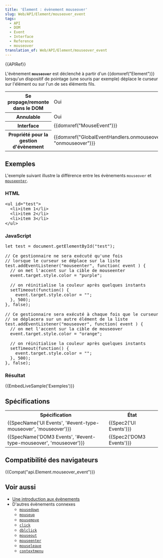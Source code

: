 ```yaml
---
title: 'Element : évènement mouseover'
slug: Web/API/Element/mouseover_event
tags:
  - API
  - DOM
  - Event
  - Interface
  - Reference
  - mouseover
translation_of: Web/API/Element/mouseover_event
---
```

<div>{{APIRef}}</div>

<p>L'évènement <strong><code>mouseover</code></strong> est déclenché à partir d'un {{domxref("Element")}} lorsqu'un dispositif de pointage (une souris par exemple) déplace le curseur sur l'élément ou sur l'un de ses éléments fils.</p>

<table class="properties">
 <tbody>
  <tr>
   <th scope="row">Se propage/remonte dans le DOM</th>
   <td>Oui</td>
  </tr>
  <tr>
   <th scope="row">Annulable</th>
   <td>Oui</td>
  </tr>
  <tr>
   <th scope="row">Interface</th>
   <td>{{domxref("MouseEvent")}}</td>
  </tr>
  <tr>
   <th scope="row">Propriété pour la gestion d'évènement</th>
   <td>{{domxref("GlobalEventHandlers.onmouseover", "onmouseover")}}</td>
  </tr>
 </tbody>
</table>

<h2 id="Exemples">Exemples</h2>

<p>L'exemple suivant illustre la différence entre les évènements <code>mouseover</code> et <a href="/fr/docs/Web/Events/mouseenter"><code>mouseenter</code></a>.</p>

<h3 id="HTML">HTML</h3>

<pre class="brush: html">&lt;ul id="test"&gt;
  &lt;li&gt;item 1&lt;/li&gt;
  &lt;li&gt;item 2&lt;/li&gt;
  &lt;li&gt;item 3&lt;/li&gt;
&lt;/ul&gt;
</pre>

<h3 id="JavaScript">JavaScript</h3>

<pre class="brush: js">let test = document.getElementById("test");

// Ce gestionnaire ne sera exécuté qu'une fois
// lorsque le curseur se déplace sur la liste
test.addEventListener("mouseenter", function( event ) {
  // on met l'accent sur la cible de mouseenter
  event.target.style.color = "purple";

  // on réinitialise la couleur après quelques instants
  setTimeout(function() {
    event.target.style.color = "";
  }, 500);
}, false);

// Ce gestionnaire sera exécuté à chaque fois que le curseur
// se déplacera sur un autre élément de la liste
test.addEventListener("mouseover", function( event ) {
  // on met l'accent sur la cible de mouseover
  event.target.style.color = "orange";

  // on réinitialise la couleur après quelques instants
  setTimeout(function() {
    event.target.style.color = "";
  }, 500);
}, false);</pre>

<h3 id="Résultat">Résultat</h3>

<p>{{EmbedLiveSample('Exemples')}}</p>

<h2 id="Spécifications">Spécifications</h2>

<table class="standard-table">
 <tbody>
  <tr>
   <th scope="col">Spécification</th>
   <th scope="col">État</th>
  </tr>
  <tr>
   <td>{{SpecName('UI Events', '#event-type-mouseover', 'mouseover')}}</td>
   <td>{{Spec2('UI Events')}}</td>
  </tr>
  <tr>
   <td>{{SpecName('DOM3 Events', '#event-type-mouseover', 'mouseover')}}</td>
   <td>{{Spec2('DOM3 Events')}}</td>
  </tr>
 </tbody>
</table>

<h2 id="Compatibilité_des_navigateurs">Compatibilité des navigateurs</h2>

<p>{{Compat("api.Element.mouseover_event")}}</p>

<h2 id="Voir_aussi">Voir aussi</h2>

<ul>
 <li><a href="/fr/docs/Apprendre/JavaScript/Building_blocks/Evènements">Une introduction aux évènements</a></li>
 <li>D'autres évènements connexes
  <ul>
   <li><a href="/fr/docs/Web/API/Element/mousedown_event"><code>mousedown</code></a></li>
   <li><a href="/fr/docs/Web/API/Element/mouseup_event"><code>mouseup</code></a></li>
   <li><a href="/fr/docs/Web/API/Element/mousemove_event"><code>mousemove</code></a></li>
   <li><a href="/fr/docs/Web/API/Element/click_event"><code>click</code></a></li>
   <li><a href="/fr/docs/Web/API/Element/dblclick_event"><code>dblclick</code></a></li>
   <li><a href="/fr/docs/Web/API/Element/mouseout_event"><code>mouseout</code></a></li>
   <li><a href="/fr/docs/Web/API/Element/mouseenter_event"><code>mouseenter</code></a></li>
   <li><a href="/fr/docs/Web/API/Element/mouseleave_event"><code>mouseleave</code></a></li>
   <li><a href="/fr/docs/Web/API/Element/contextmenu_event"><code>contextmenu</code></a></li>
  </ul>
 </li>
</ul>
